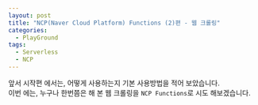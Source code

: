 ```yaml
---
layout: post
title: "NCP(Naver Cloud Platform) Functions (2)편 - 웹 크롤링"
categories:
  - PlayGround
tags:
  - Serverless
  - NCP
---
```

앞서 시작편 에서는, 어떻게 사용하는지 기본 사용방법을 적어 보았습니다.  
이번 에는, 누구나 한번쯤은 해 본 웹 크롤링을 `NCP Functions`로 시도 해보겠습니다.  